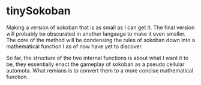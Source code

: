 # tinySokoban

Making a version of sokoban that is as small as I can get it. The final version will probably be obscurated in another langauge to make it even smaller. The core of the method will be condensing the rules of sokoban down into a mathematical function I as of now have yet to discover.

So far, the structure of the two internal functions is about what I want it to be, they essentially enact the gameplay of sokoban as a pseudo cellular automota. What remians is to convert them to a more concise mathematical function.
